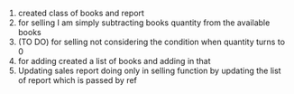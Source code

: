 1. created class of books and report 
2. for selling I am simply subtracting books quantity from the available books 
3. (TO  DO) for selling not considering the condition when quantity turns to 0
4. for adding created a list of books and adding in that 
5. Updating sales report doing only in selling function by updating the list of report which is passed by   ref

